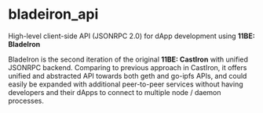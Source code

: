 # bladeiron_api
High-level client-side API (JSONRPC 2.0) for dApp development using **11BE: BladeIron**

BladeIron is the second iteration of the original **11BE: CastIron** with unified JSONRPC backend. Comparing to previous approach in CastIron, it offers unified and abstracted API towards both geth and go-ipfs APIs, and could easily be expanded with additional peer-to-peer services without having developers and their dApps to connect to multiple node / daemon processes.
